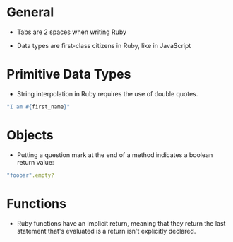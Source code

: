 # General

- Tabs are 2 spaces when writing Ruby

- Data types are first-class citizens in Ruby, like in JavaScript

# Primitive Data Types

 - String interpolation in Ruby requires the use of double quotes.

 ```ruby
 "I am #{first_name}"
 ```

# Objects

- Putting a question mark at the end of a method indicates a boolean 
return value:

```ruby
"foobar".empty?
```

# Functions

- Ruby functions have an implicit return, meaning that they return the last statement that's evaluated is a return isn't explicitly declared.



